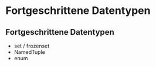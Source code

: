 # Fortgeschrittene Datentypen

## Fortgeschrittene Datentypen

- set / frozenset
- NamedTuple
- enum
